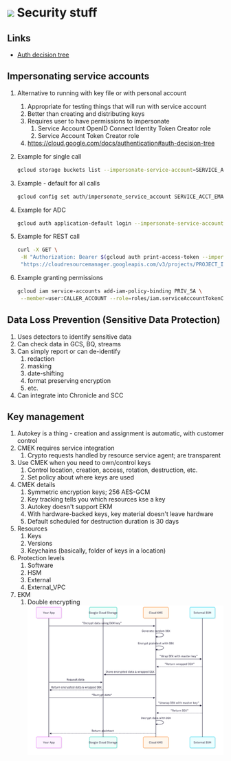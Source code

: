 # <img src="https://icon.icepanel.io/GCP/svg/Identity-And-Access-Management.svg" style="width:64px"> Security stuff
## Links
* [Auth decision tree](https://cloud.google.com/docs/authentication#auth-decision-tree)
  
## Impersonating service accounts
1. Alternative to running with key file or with personal account
   1. Appropriate for testing things that will run with service account
   2. Better than creating and distributing keys
   3. Requires user to have permissions to impersonate
      1. Service Account OpenID Connect Identity Token Creator role
      2. Service Account Token Creator role
   4. https://cloud.google.com/docs/authentication#auth-decision-tree
   
2. Example for single call
   ```bash
   gcloud storage buckets list --impersonate-service-account=SERVICE_ACCT_EMAIL
   ```
3. Example - default for all calls
   ```bash
   gcloud config set auth/impersonate_service_account SERVICE_ACCT_EMAIL
   ```

4. Example for ADC
   ```bash
   gcloud auth application-default login --impersonate-service-account SERVICE_ACCT_EMAIL
   ```

5. Example for REST call
   ```bash
   curl -X GET \
    -H "Authorization: Bearer $(gcloud auth print-access-token --impersonate-service-account=PRIV_SA)" \
    "https://cloudresourcemanager.googleapis.com/v3/projects/PROJECT_ID"
    ```

6. Example granting permissions
   ```bash
   gcloud iam service-accounts add-iam-policy-binding PRIV_SA \
    --member=user:CALLER_ACCOUNT --role=roles/iam.serviceAccountTokenCreator --format=json
   ```


## Data Loss Prevention (Sensitive Data Protection)
1. Uses detectors to identify sensitive data
2. Can check data in GCS, BQ, streams
3. Can simply report or can de-identify
   1. redaction
   2. masking
   3. date-shifting
   4. format preserving encryption
   5. etc.
4. Can integrate into Chronicle and SCC

## Key management
1. Autokey is a thing - creation and assignment is automatic, with customer control
2. CMEK requires service integration
   1. Crypto requests handled by resource service agent; are transparent
3. Use CMEK when you need to own/control keys
   1. Control location, creation, access, rotation, destruction, etc.
   2. Set policy about where keys are used
4. CMEK details
   1. Symmetric encryption keys; 256 AES-GCM
   2. Key tracking tells you which resources kse a key
   3. Autokey doesn't support EKM
   4. With hardware-backed keys, key material doesn't leave hardware
   5. Default scheduled for destruction duration is 30 days
5. Resources
   1. Keys
   2. Versions
   3. Keychains (basically, folder of keys in a location)
6. Protection levels
   1. Software
   2. HSM
   3. External
   4. External_VPC
7. EKM
   1. Double encrypting
   ![EKM Diagram](../images/ekm.png)